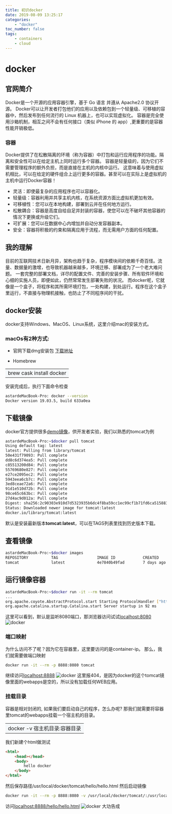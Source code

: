 ```yaml
---
title: 初识docker
date: 2019-08-09 13:25:17
categories: 
    - "docker"
toc_number: false
tags:
	- containers
	- cloud
---
```

# docker
## 官网简介
Docker是一个开源的应用容器引擎，基于 Go 语言 并遵从 Apache2.0 协议开源。
Docker可以让开发者打包他们的应用以及依赖包到一个轻量级、可移植的容器中，然后发布到任何流行的 Linux 机器上，也可以实现虚拟化。
容器是完全使用沙箱机制，相互之间不会有任何接口（类似 iPhone 的 app）,更重要的是容器性能开销极低。
<!--more-->

### 容器
Docker提供了在松散隔离的环境（称为容器）中打包和运行应用程序的功能。隔离和安全性可以在给定主机上同时运行多个容器。
容器是轻量级的，因为它们不需要管理程序的额外负担，而是直接在主机的内核中运行。
这意味着与使用虚拟机相比，可以在给定的硬件组合上运行更多的容器。甚至可以在实际上是虚拟机的主机中运行Docker容器！
- 灵活：即使最复杂的应用程序也可以容器化。
- 轻量级：容器利用并共享主机内核，在系统资源方面比虚拟机更加有效。
- 可移植性：您可以在本地构建，部署到云并在任何地方运行。
- 松散耦合：容器是高度自给自足并封装的容器，使您可以在不破坏其他容器的情况下更换或升级它们。
- 可扩展：您可以在数据中心内增加并自动分发容器副本。
- 安全：容器将积极的约束和隔离应用于流程，而无需用户方面的任何配置。

## 我的理解
目前的互联网技术日新月异，架构也趋于复杂，程序模块间的依赖千奇百怪。流量、数据量的激增，也导致机器越来越多，环境迁移、部署成为了一个老大难问题。
一套完整的部署文档，详尽的配置文件、完善的安装步骤、所有软件环境和心细的实施人员，即便如此，仍然常常发生部署失败的状况。
而docker呢，它就像是一个盒子，将程序和其所需环境打包，一处构建，到处运行。程序在这个盒子里运行，不直接与物理机接触，也防止了不同程序间的干扰。

## docker安装
docker支持Windows、MacOS、Linux系统，这里介绍mac的安装方式。
### macOs有2种方式:
- 官网下载dmg安装包
[下载地址](https://download.docker.com/mac/stable/Docker.dmg)

- Homebrew
<table><tr><td bgcolor=#F5F8FA>brew cask install docker</td></tr></table>

安装完成后，执行下面命令检查
```bash
astardeMacBook-Pro: docker --version
Docker version 19.03.5, build 633a0ea
```

## 下载镜像
docker官方提供很多[demo镜像](https://docs.docker.com/samples/)，供开发者实验，我们以熟悉的tomcat为例
```bash
astardeMacBook-Pro:~$docker pull tomcat
Using default tag: latest
latest: Pulling from library/tomcat
50e431f79093: Pull complete
dd8c6d374ea5: Pull complete
c85513200d84: Pull complete
55769680e827: Pull complete
e27ce2095ec2: Pull complete
5943eea6cb7c: Pull complete
3ed8ceae72a6: Pull complete
91d1e510d72b: Pull complete
98ce65c663bc: Pull complete
27d4ac9d012a: Pull complete
Digest: sha256:2c90303e910d7d5323935b6dc4f8ba59cc1ec99cf1b71fd6ca5158835cffdc9c
Status: Downloaded newer image for tomcat:latest
docker.io/library/tomcat:latest
```
默认是安装最新版本**tomcat:latest**，可以在TAGS列表里找到历史版本下载。

## 查看镜像
```bash
astardeMacBook-Pro:~$docker images
REPOSITORY          TAG                 IMAGE ID            CREATED             SIZE
tomcat              latest              4e7840b49fad        7 days ago          529MB
```

## 运行镜像容器
```bash
astardeMacBook-Pro:~$docker run -it --rm tomcat
...
org.apache.coyote.AbstractProtocol.start Starting ProtocolHandler ["http-nio-8080"]
org.apache.catalina.startup.Catalina.start Server startup in 92 ms
```

这里可以看到，默认是监听8080端口，那浏览器访问试试<localhost:8080>
![docker](docker-1.png)

### 端口映射
为什么访问不了呢？因为它在容器里，这里要访问的是container-ip。
那么，我们就需要做端口映射
```bash
docker run -it --rm -p 8888:8080 tomcat
```
继续访问<localhost:8888>
![docker](docker-2.png)
这里报404，是因为docker的这个tomcat镜像里面的webapps是空的，所以没有加载任何WEB应用。

### 挂载目录
容器是相对封闭的, 如果我们要启动自己的程序，怎么办呢?
那我们就需要将容器里tomcat的webapps挂载一个宿主机的目录。
<table><tr><td bgcolor=#F5F8FA>docker -v 宿主机目录:容器目录</td></tr></table>
我们新建个html做测试

```html
<html>
	<head></head>
	<body>
		hello docker
	</body>
</html>
```
然后保存路径/usr/local/docker/tomcat/hello/hello.html
然后启动镜像
```bash
docker run -it --rm -p 8888:8080 -v /usr/local/docker/tomcat/:/usr/local/tomcat/webapps/ tomcat
```
访问<localhost:8888/hello/hello.html>
![docker](docker-3.png)
大功告成